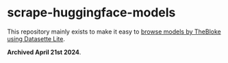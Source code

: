# scrape-huggingface-models

This repository mainly exists to make it easy to [browse models by TheBloke using Datasette Lite](https://lite.datasette.io/?json=https://github.com/simonw/scrape-huggingface-models/blob/main/TheBloke.json#/data/TheBloke?_filter_column=id&_filter_op=contains&_filter_value=%2F&_sort=downloads&_sort_by_desc=on&_facet_array=tags).

**Archived April 21st 2024**.

